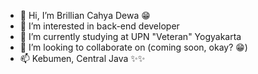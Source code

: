 - 👋 Hi, I’m Brillian Cahya Dewa 😁
- 👀 I’m interested in back-end developer
- 🌱 I’m currently studying at UPN "Veteran" Yogyakarta
- 💞️ I’m looking to collaborate on (coming soon, okay? 😁)
- 📫 Kebumen, Central Java ✨✨

<!---
brillianCahya/brillianCahya is a ✨ special ✨ repository because its `README.md` (this file) appears on your GitHub profile.
You can click the Preview link to take a look at your changes.
--->
